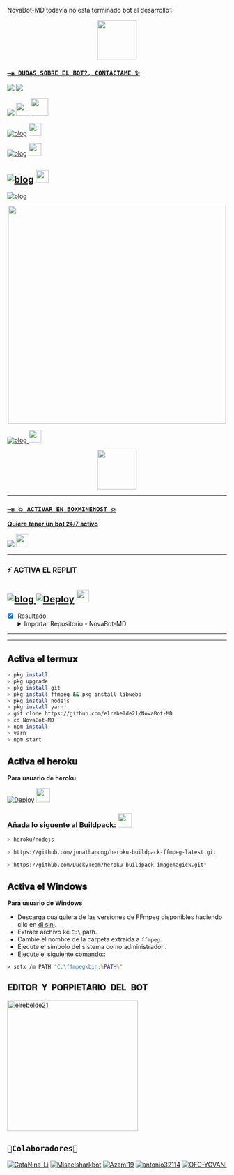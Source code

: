 NovaBot-MD todavía no está terminado bot el desarrollo✨

<p align="center"> 
  <a href="https://github.com/elrebelde21"><img src="http://readme-typing-svg.herokuapp.com?font=mono&size=17&duration=4000&color=F7B11B&center=falso&vCenter=falso&lines=NovaBot-MD++%F0%9F%92%96;Gracias+por+visitar+este+repositorio.+%F0%9F%92%96" height="90px"
</p>

### `—◉ DUDAS SOBRE EL BOT?, CONTACTAME ✨`
<a href="http://wa.me/5492266466080" target="blank"><img src="https://img.shields.io/badge/creador-25D366?style=for-the-badge&logo=whatsapp&logoColor=white" /></a>
<a href="http://wa.me/5214531173598" target="blank"><img src="https://img.shields.io/badge/Azamiwithlogic - Colaborador-25D366?style=for-the-badge&logo=whatsapp&logoColor=white" /></a>

<p align="hihg">   
<a href="https://instagram.com/gata_dios" target="_blank"> <img src="https://img.shields.io/badge/Instagram-E4405F?style=for-the-badge&logo=instagram&logoColor=white" target="_blank"></a> <img src="https://github.com/siegrin/siegrin/blob/main/Assets/Handshake.gif" height="30px"> 
<a href="https://github.com/GataNina-Li"><img src="http://readme-typing-svg.herokuapp.com?font=mono&size=14&duration=3000&color=ABF7BB&center=verdadero&vCenter=verdadero&lines=Solo+escr%C3%ADba+si+tiene+dudas." height="40px"
</p> 

[![blog](https://img.shields.io/badge/Grupo-25D366?style=for-the-badge&logo=whatsapp&logoColor=white 
)](https://chat.whatsapp.com/I3qjtQABJPaB65i2uhGe81)  <a href="https://chat.whatsapp.com/I3qjtQABJPaB65i2uhGe81"> <img src="https://upload.wikimedia.org/wikipedia/commons/thumb/1/19/WhatsApp_logo-color-vertical.svg/1200px-WhatsApp_logo-color-vertical.svg.png" height="29px"></a>

[![blog](https://img.shields.io/badge/Grupo-col-25D366?style=for-the-badge&logo=whatsapp&logoColor=white 
)](https://chat.whatsapp.com/HZmxLIsZRbYE37xRV9XQYU)  <a href="https://chat.whatsapp.com/HZmxLIsZRbYE37xRV9XQYU"> <img src="https://upload.wikimedia.org/wikipedia/commons/thumb/1/19/WhatsApp_logo-color-vertical.svg/1200px-WhatsApp_logo-color-vertical.svg.png" height="29px"></a>

[![blog](https://img.shields.io/badge/Grupo-Update-25D366?style=for-the-badge&logo=whatsapp&logoColor=white 
)](https://chat.whatsapp.com/JESaesjOEcB6wnGX0QYT9o)  <a href="https://chat.whatsapp.com/JESaesjOEcB6wnGX0QYT9o"> <img src="https://upload.wikimedia.org/wikipedia/commons/thumb/1/19/WhatsApp_logo-color-vertical.svg/1200px-WhatsApp_logo-color-vertical.svg.png" height="29px"></a>
-----
[![blog](https://img.shields.io/badge/Facebook-1877F2?style=for-the-badge&logo=facebook&logoColor=white)
](https://facebook.com/groups/872989990425789/)  

<p align="center">
<img src="https://telegra.ph/file/fed1c9d94b37511e570d5.mp4" alt="" width="500"/>

[![blog](https://img.shields.io/badge/YouTube-FF0000?style=for-the-badge&logo=youtube&logoColor=white)
](https://youtu.be/gh5NajZOTA8)  <img src="https://github.com/siegrin/siegrin/blob/main/Assets/powerup.gif" height="29px">

<p align="center"> 
  <a href="https://github.com/elrebelde21"><img src="http://readme-typing-svg.herokuapp.com?font=mono&size=17&duration=4000&color=F7B11B&center=falso&vCenter=falso&lines=pagina++%F0%9F%92%96;quiere+tener+un+bot+activo+24/7+adicnodes..+%F0%9F%92%96" height="90px"
</p>

-----

### `—◉ 💥 ACTIVAR EN BOXMINEHOST 💥`

𝐐𝐮𝐢𝐞𝐫𝐞 𝐭𝐞𝐧𝐞𝐫 𝐮𝐧 𝐛𝐨𝐭 𝟐𝟒/𝟕 𝐚𝐜𝐭𝐢𝐯𝐨

<p align="hihg">   
<a href="https://dash.boxmineworld.com" target="_blank"> <img src="https://img.shields.io/badge/-boxmine-%23E4405F?style=for-the-badge&logo=acidicnodes&logoColor=black" target="_blank"></a> <img src="https://github.com/siegrin/siegrin/blob/main/Assets/Handshake.gif" height="30px">

-----
### ⚡ ACTIVA EL REPLIT
[![blog](https://img.shields.io/badge/lolibot-YouTube-FF0000?style=for-the-badge&logo=youtube&logoColor=white)
](https://youtu.be/SMjCcfuyWQE)
[![Deploy](https://img.shields.io/badge/replit_-667881?style=for-the-badge&logo=replit&logoColor=white)](https://replit.com/github/elrebelde21/NovaBot-MD)
<a href="https://replit.com/github/elrebelde21/NovaBot-MD"> <img src="https://media0.giphy.com/media/lMwu8EJAnv9kmn51KQ/giphy.gif" height="29px"></a>
-----
- [x] Resultado <details><summary>Importar Repositorio - NovaBot-MD</summary><img src="https://i.imgur.com/GQyRnMf.jpg"></details>
-----
---------

## 𝐀𝐜𝐭𝐢𝐯𝐚 𝐞𝐥 𝐭𝐞𝐫𝐦𝐮𝐱
```bash
> pkg install
> pkg upgrade
> pkg install git
> pkg install ffmpeg && pkg install libwebp
> pkg install nodejs
> pkg install yarn
> git clone https://github.com/elrebelde21/NovaBot-MD
> cd NovaBot-MD
> npm install
> yarn
> npm start
```

## 𝐀𝐜𝐭𝐢𝐯𝐚 𝐞𝐥 𝐡𝐞𝐫𝐨𝐤𝐮
𝐏𝐚𝐫𝐚 𝐮𝐬𝐮𝐚𝐫𝐢𝐨 𝐝𝐞 𝐡𝐞𝐫𝐨𝐤𝐮

[![Deploy](https://www.herokucdn.com/deploy/button.svg)](https://heroku.com/deploy?template=https://github.com/elrebelde21/The-whatbot-MD) <img src="https://c.tenor.com/OIc0cAei3dwAAAAd/gato-baile.gif" height="32px">
### Añada lo siguente al Buildpack: <img src="https://cdn-0.emojis.wiki/emoji-pics/microsoft/backhand-index-pointing-down-microsoft.png" height="32px">
```bash
> heroku/nodejs
```
```bash
> https://github.com/jonathanong/heroku-buildpack-ffmpeg-latest.git
```
```bash
> https://github.com/DuckyTeam/heroku-buildpack-imagemagick.git*
```

## 𝐀𝐜𝐭𝐢𝐯𝐚 𝐞𝐥 𝐖𝐢𝐧𝐝𝐨𝐰𝐬
𝐏𝐚𝐫𝐚 𝐮𝐬𝐮𝐚𝐫𝐢𝐨 𝐝𝐞 𝐖𝐢𝐧𝐝𝐨𝐰𝐬

* Descarga cualquiera de las versiones de FFmpeg disponibles haciendo clic en [di sini](https://www.gyan.dev/ffmpeg/builds/).
* Extraer archivo ke `C:\` path.
* Cambie el nombre de la carpeta extraída a `ffmpeg`.
* Ejecute el símbolo del sistema como administrador..
* Ejecute el siguiente comando::
```cmd
> setx /m PATH "C:\ffmpeg\bin;%PATH%"

```
## `𝐄𝐃𝐈𝐓𝐎𝐑 𝐘 𝐏𝐎𝐑𝐏𝐈𝐄𝐓𝐀𝐑𝐈𝐎 𝐃𝐄𝐋 𝐁𝐎𝐓` 
<a href="https://github.com/elrebelde21"><img src="https://github.com/elrebelde21.png" width="300" height="300" alt="elrebelde21"/></a>

## `👑Colaboradores👑` 
[![GataNina-Li](https://github.com/GataNina-Li.png?size=100)](https://github.com/GataNina-Li) 
[![Misaelsharkbot](https://github.com/Misaelsharkbot.png?size=100)](https://github.com/Misaelsharkbot)
[![Azami19](https://github.com/Azami19.png?size=100)](https://github.com/Azami19)
[![antonio32114](https://github.com/Antonio32114.png?size=100)](https://github.com/Antonio32114)
[![OFC-YOVANI](https://github.com/OFC-YOVANI.png?size=100)](https://github.com/OFC-YOVANI)
